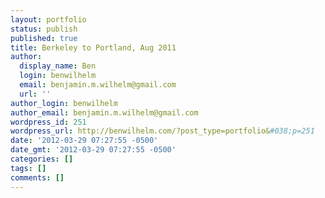 ```yaml
---
layout: portfolio
status: publish
published: true
title: Berkeley to Portland, Aug 2011
author:
  display_name: Ben
  login: benwilhelm
  email: benjamin.m.wilhelm@gmail.com
  url: ''
author_login: benwilhelm
author_email: benjamin.m.wilhelm@gmail.com
wordpress_id: 251
wordpress_url: http://benwilhelm.com/?post_type=portfolio&#038;p=251
date: '2012-03-29 07:27:55 -0500'
date_gmt: '2012-03-29 07:27:55 -0500'
categories: []
tags: []
comments: []
---
```


